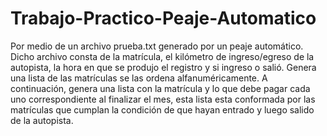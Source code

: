 # Trabajo-Practico-Peaje-Automatico
Por medio de un archivo prueba.txt generado por un peaje automático. Dicho archivo consta de la matrícula, el kilómetro de ingreso/egreso de la autopista, la hora en que se produjo el registro y si ingreso o salió. Genera una lista de las matrículas se las ordena alfanuméricamente. A continuación, genera una lista con la matrícula y lo que debe pagar cada uno correspondiente al finalizar el mes, esta lista esta conformada por las matrículas que cumplan la condición de que hayan entrado y luego salido de la autopista.
